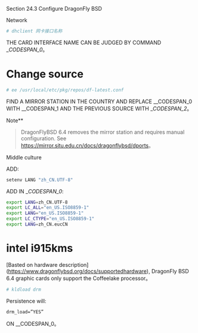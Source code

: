 Section 24.3 Configure DragonFly BSD


Network

```sh
# dhclient 网卡接口名称
```

THE CARD INTERFACE NAME CAN BE JUDGED BY COMMAND __CODESPAN_0_。

# Change source

```sh
# ee /usr/local/etc/pkg/repos/df-latest.conf
```

FIND A MIRROR STATION IN THE COUNTRY AND REPLACE __CODESPAN_0 WITH __CODESPAN_1 AND THE PREVIOUS SOURCE WITH __CODESPAN_2_。

Note**
>
>DragonFlyBSD 6.4 removes the mirror station and requires manual configuration. See <https://mirror.sjtu.edu.cn/docs/dragonflybsd/dports>。

Middle culture

ADD:

```sh
setenv LANG "zh_CN.UTF-8"
```

ADD IN __CODESPAN_0_:

```sh
export LANG=zh_CN.UTF-8
export LC_ALL="en_US.ISO8859-1"
export LANG="en_US.ISO8859-1"
export LC_CTYPE="en_US.ISO8859-1"
export LANG=zh_CN.eucCN
```

# intel i915kms

[Basted on hardware description] (https://www.dragonflybsd.org/docs/supportedhardware), DragonFly BSD 6.4 graphic cards only support the Coffeelake processor。

```sh
# kldload drm
```

Persistence will:

```
drm_load=”YES”
```

ON __CODESPAN_0。

